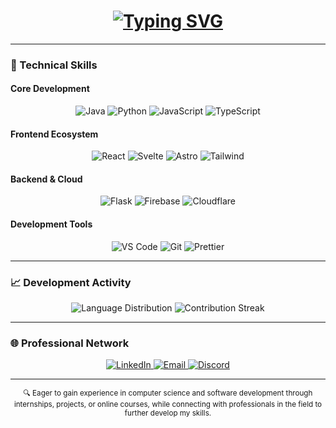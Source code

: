 <!-- Professional Header Section -->
<div align="center">
  <h1 align="center">
    <a href="https://git.io/typing-svg">
    <img src="https://readme-typing-svg.demolab.com?font=Fira+Code&weight=600&size=26&duration=4000&pause=1000&color=7E3ACE&center=true&vCenter=true&width=500&lines=Hi+%F0%9F%91%8B,+I’m+Ritvik+Goyal;Full-Stack+Developer;Cloud+Enthusiast;Continuous+Learner" alt="Typing SVG" />
    </a>
  </h1>
</div>

---

### 💼 Technical Skills

#### **Core Development**
<div align="center">
  <img src="https://img.shields.io/badge/Java-ED8B00?style=for-the-badge&logo=openjdk&logoColor=white" alt="Java">
  <img src="https://img.shields.io/badge/Python-3776AB?style=for-the-badge&logo=python&logoColor=white" alt="Python">
  <img src="https://img.shields.io/badge/JavaScript-F7DF1E?style=for-the-badge&logo=javascript&logoColor=black" alt="JavaScript">
  <img src="https://img.shields.io/badge/TypeScript-3178C6?style=for-the-badge&logo=typescript&logoColor=white" alt="TypeScript">
</div>

#### **Frontend Ecosystem**
<div align="center">
  <img src="https://img.shields.io/badge/React-20232A?style=for-the-badge&logo=react&logoColor=61DAFB" alt="React">
  <img src="https://img.shields.io/badge/Svelte-FF3E00?style=for-the-badge&logo=svelte&logoColor=white" alt="Svelte">
  <img src="https://img.shields.io/badge/Astro-FF5D01?style=for-the-badge&logo=astro&logoColor=white" alt="Astro">
  <img src="https://img.shields.io/badge/Tailwind_CSS-38B2AC?style=for-the-badge&logo=tailwind-css&logoColor=white" alt="Tailwind">
</div>

#### **Backend & Cloud**
<div align="center">
  <img src="https://img.shields.io/badge/Flask-000000?style=for-the-badge&logo=flask&logoColor=white" alt="Flask">
  <img src="https://img.shields.io/badge/Firebase-FFCA28?style=for-the-badge&logo=firebase&logoColor=black" alt="Firebase">
  <img src="https://img.shields.io/badge/Cloudflare-F38020?style=for-the-badge&logo=cloudflare&logoColor=white" alt="Cloudflare">
</div>

#### **Development Tools**
<div align="center">
  <img src="https://img.shields.io/badge/VS_Code-007ACC?style=for-the-badge&logo=visual-studio-code&logoColor=white" alt="VS Code">
  <img src="https://img.shields.io/badge/Git-F05032?style=for-the-badge&logo=git&logoColor=white" alt="Git">
  <img src="https://img.shields.io/badge/Prettier-F7B93E?style=for-the-badge&logo=prettier&logoColor=black" alt="Prettier">
</div>

---

### 📈 Development Activity

<div align="center">
  <img src="https://github-readme-stats.vercel.app/api/top-langs/?username=ritvikgoyal1&layout=compact&theme=algolia&hide_border=true" alt="Language Distribution">
  <img src="https://github-readme-streak-stats.herokuapp.com/?user=ritvikgoyal1&theme=algolia&hide_border=true" alt="Contribution Streak">
</div>

---

### 🌐 Professional Network

<div align="center">
  <a href="https://linkedin.com/in/ritvikgoyal1" target="_blank">
    <img src="https://img.shields.io/badge/LinkedIn-0077B5?style=flat-square&logo=linkedin&logoColor=white" alt="LinkedIn">
  </a>
  <a href="mailto:ritvik.goyal1234@gmail.com">
    <img src="https://img.shields.io/badge/Email-D14836?style=flat-square&logo=gmail&logoColor=white" alt="Email">
  </a>
  <a href="https://discordapp.com/users/885632889084076052">
    <img src="https://img.shields.io/badge/Discord-5865F2?style=flat-square&logo=discord&logoColor=white" alt="Discord">
  </a>
</div>

---

<div align="center">
  <sub>🔍 Eager to gain experience in computer science and software development through internships, projects, or online courses, while connecting with professionals in the field to further develop my skills.</sub>
</div>
